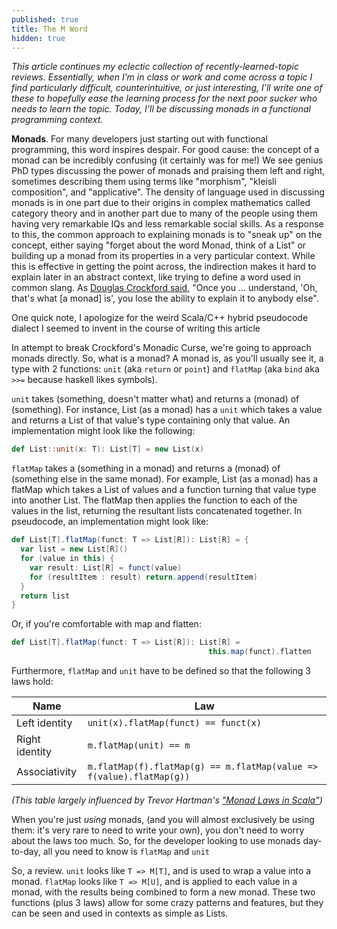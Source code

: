 ```yaml
---
published: true
title: The M Word
hidden: true
---
```

_This article continues my eclectic collection of recently-learned-topic reviews. Essentially, when I’m in class or work and come across a topic I find particularly difficult, counterintuitive, or just interesting, I’ll write one of these to hopefully ease the learning process for the next poor sucker who needs to learn the topic. Today, I’ll be discussing monads in a functional programming context._

**Monads**. For many developers just starting out with functional programming, this word inspires despair. For good cause: the concept of a monad can be incredibly confusing (it certainly was for me!) We see genius PhD types discussing the power of monads and praising them left and right, sometimes describing them using terms like "morphism", "kleisli composition", and "applicative". The density of language used in discussing monads is in one part due to their origins in complex mathematics called category theory and in another part due to many of the people using them having very remarkable IQs and less remarkable social skills. As a response to this, the common approach to explaining monads is to "sneak up" on the concept, either saying "forget about the word Monad, think of a List" or building up a monad from its properties in a very particular context. While this is effective in getting the point across, the indirection makes it hard to explain later in an abstract context, like trying to define a word used in common slang. As [Douglas Crockford said,](https://www.youtube.com/watch?v=dkZFtimgAcM) "Once you ... understand, 'Oh, that's what \[a monad\] is', you lose the ability to explain it to anybody else".

One quick note, I apologize for the weird Scala/C++ hybrid pseudocode dialect I seemed to invent in the course of writing this article

In attempt to break Crockford's Monadic Curse, we're going to approach monads directly. So, what is a monad? A monad is, as you'll usually see it, a type with 2 functions: `unit` (aka `return` or `point`) and `flatMap` (aka `bind` aka `>>=` because haskell likes symbols). 

`unit` takes (something, doesn't matter what) and returns a (monad) of (something). For instance, List (as a monad) has a `unit` which takes a value and returns a List of that value's type containing only that value. An implementation might look like the following:
```scala
def List::unit(x: T): List[T] = new List(x)
```

`flatMap` takes a (something in a monad) and returns a (monad) of (something else in the same monad). For example, List (as a monad) has a flatMap which takes a List of values and a function turning that value type into another List. The flatMap then applies the function to each of the values in the list, returning the resultant lists concatenated together. In pseudocode, an implementation might look like:

```scala
def List[T].flatMap(funct: T => List[R]): List[R] = {
  var list = new List[R]()
  for (value in this) {
    var result: List[R] = funct(value)
    for (resultItem : result) return.append(resultItem)
  }
  return list
}
```
Or, if you're comfortable with map and flatten:
```scala
def List[T].flatMap(funct: T => List[R]): List[R] =
											this.map(funct).flatten
```

Furthermore, `flatMap` and `unit` have to be defined so that the following 3 laws hold:

| Name           | Law                                                                  |
|----------------|----------------------------------------------------------------------|
| Left identity  | `unit(x).flatMap(funct) == funct(x)`                                 |
| Right identity | `m.flatMap(unit) == m`                                               |
| Associativity  | `m.flatMap(f).flatMap(g) == m.flatMap(value => f(value).flatMap(g))` |

_(This table largely influenced by Trevor Hartman's ["Monad Laws in Scala"](https://devth.com/2015/monad-laws-in-scala))_

When you're just _using_ monads, (and you will almost exclusively be using them: it's very rare to need to write your own), you don't need to worry about the laws too much. So, for the developer looking to use monads day-to-day, all you need to know is `flatMap` and `unit`

So, a review. `unit` looks like `T => M[T]`, and is used to wrap a value into a monad. `flatMap` looks like `T => M[U]`, and is applied to each value in a monad, with the results being combined to form a new monad. These two functions (plus 3 laws) allow for some crazy patterns and features, but they can be seen and used in contexts as simple as Lists.

